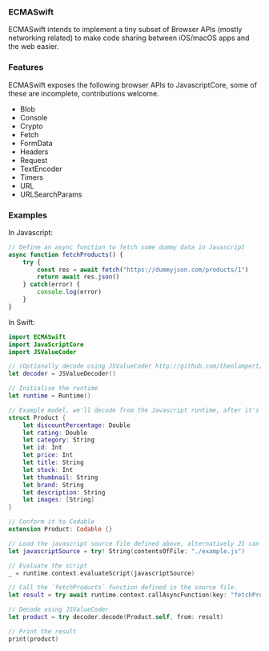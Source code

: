 ### ECMASwift

ECMASwift intends to implement a tiny subset of Browser APIs (mostly networking related) to make code sharing between iOS/macOS apps and the web easier.

### Features

ECMASwift exposes the following browser APIs to JavascriptCore, some of these are incomplete, contributions welcome.

- Blob
- Console
- Crypto
- Fetch
- FormData
- Headers
- Request
- TextEncoder
- Timers
- URL
- URLSearchParams

### Examples

In Javascript:
```js
// Define an async function to fetch some dummy data in Javascript
async function fetchProducts() {
    try {
        const res = await fetch("https://dummyjson.com/products/1")
        return await res.json()
    } catch(error) {
        console.log(error)
    }
}
```

In Swift:
```swift
import ECMASwift
import JavaScriptCore
import JSValueCoder

// (Optionally decode using JSValueCoder http://github.com/theolampert/JSValueCoder)
let decoder = JSValueDecoder()

// Initialise the runtime
let runtime = Runtime()

// Example model, we'll decode from the Javascript runtime, after it's been fetched from the example API.
struct Product {
    let discountPercentage: Double
    let rating: Double
    let category: String
    let id: Int
    let price: Int
    let title: String
    let stock: Int
    let thumbnail: String
    let brand: String
    let description: String
    let images: [String]
}

// Conform it to Codable
extension Product: Codable {}

// Load the javascript source file defined above, alternatively JS can be written inline.
let javascriptSource = try! String(contentsOfFile: "./example.js")

// Evaluate the script
_ = runtime.context.evaluateScript(javascriptSource)

// Call the `fetchProducts` function defined in the source file.
let result = try await runtime.context.callAsyncFunction(key: "fetchProducts")

// Decode using JSValueCoder
let product = try decoder.decode(Product.self, from: result)

// Print the result
print(product)
```
